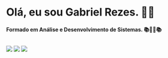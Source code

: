 # Olá, eu sou Gabriel Rezes. 👋🤓 ##

#### Formado em Análise e Desenvolvimento de Sistemas. 📚👨‍💻📚 ####

##
  
  <div> 
    <a href="https://www.linkedin.com/in/gabrielrezes/" target="_blank"><img src="https://img.shields.io/badge/LinkedIn-0077B5?style=for-the-badge&logo=linkedin&logoColor=white" target="_blank"></a>
    <a href="" target="_blank"><img src="https://img.shields.io/badge/Discord-7289DA?style=for-the-badge&logo=discord&logoColor=white" target="_blank"></a>
    <a href="mailto:gabriel.rezes@gmail.com" target="_blank"><img src="https://img.shields.io/badge/Gmail-D14836?style=for-the-badge&logo=gmail&logoColor=white" target="_blank"> </a>
    
</div>
